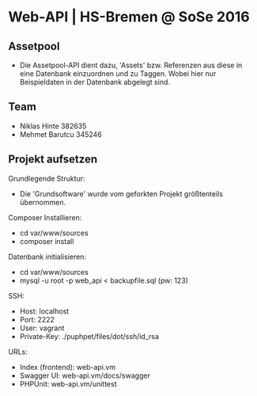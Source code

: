 # Web-API | HS-Bremen @ SoSe 2016 

## Assetpool

- Die Assetpool-API dient dazu, 'Assets' bzw. Referenzen aus diese in eine Datenbank einzuordnen und zu Taggen. Wobei hier nur Beispieldaten in der Datenbank abgelegt sind.

## Team

- Niklas Hinte 382635
- Mehmet Barutcu 345246

## Projekt aufsetzen

Grundlegende Struktur:
- Die 'Grundsoftware' wurde vom geforkten Projekt größtenteils übernommen.

Composer Installieren:
- cd var/www/sources
- composer install

Datenbank initialisieren:
- cd var/www/sources
- mysql -u root -p web_api < backupfile.sql
(pw: 123)

SSH:
- Host: localhost
- Port: 2222
- User: vagrant
- Private-Key: ./puphpet/files/dot/ssh/id_rsa

URLs:
- Index (frontend): web-api.vm
- Swagger UI: web-api.vm/docs/swagger
- PHPUnit: web-api.vm/unittest
